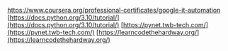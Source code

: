 https://www.coursera.org/professional-certificates/google-it-automation
[https://docs.python.org/3.10/tutorial/](https://docs.python.org/3.10/tutorial/)
[https://pynet.twb-tech.com/](https://pynet.twb-tech.com/)
[https://learncodethehardway.org/](https://learncodethehardway.org/)

